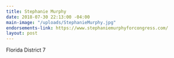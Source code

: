 ```yaml
---
title: Stephanie Murphy
date: 2018-07-30 22:13:00 -04:00
main-image: "/uploads/StephanieMurphy.jpg"
endorsements-link: https://www.stephaniemurphyforcongress.com/
layout: post
---
```


Florida District 7